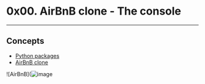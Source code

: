 # 0x00. AirBnB clone - The console

---

## Concepts
- [Python packages](https://intranet.alxswe.com/concepts/66)
- [AirBnB clone](https://intranet.alxswe.com/concepts/74)

![AirBnB](![image](https://user-images.githubusercontent.com/99267699/217812140-31d1b696-2ce8-477c-926a-6c01c4995c6e.png)
